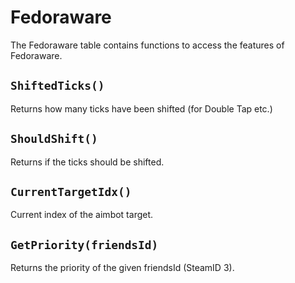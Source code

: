 # Fedoraware

The Fedoraware table contains functions to access the features of Fedoraware.

## `ShiftedTicks()`

Returns how many ticks have been shifted (for Double Tap etc.)

## `ShouldShift()`

Returns if the ticks should be shifted.

## `CurrentTargetIdx()`

Current index of the aimbot target.

## `GetPriority(friendsId)`

Returns the priority of the given friendsId (SteamID 3).
